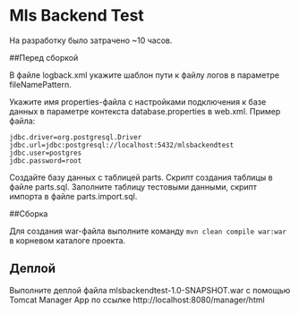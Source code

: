 # Mls Backend Test

На разработку было затрачено ~10 часов.

##Перед сборкой

В файле logback.xml укажите шаблон пути к файлу логов в параметре fileNamePattern.
 
Укажите имя properties-файла с настройками подключения к базе данных
в параметре контекста database.properties в web.xml. Пример файла:
```
jdbc.driver=org.postgresql.Driver
jdbc.url=jdbc:postgresql://localhost:5432/mlsbackendtest
jdbc.user=postgres
jdbc.password=root
```
Создайте базу данных с таблицей parts. Скрипт создания таблицы в файле parts.sql.
Заполните таблицу тестовыми данными, скрипт импорта в файле parts.import.sql.

##Сборка

Для создания war-файла выполните команду 
```mvn clean compile war:war``` в корневом каталоге проекта.

## Деплой

Выполните деплой файла mlsbackendtest-1.0-SNAPSHOT.war
с помощью Tomcat Manager App по ссылке http://localhost:8080/manager/html
